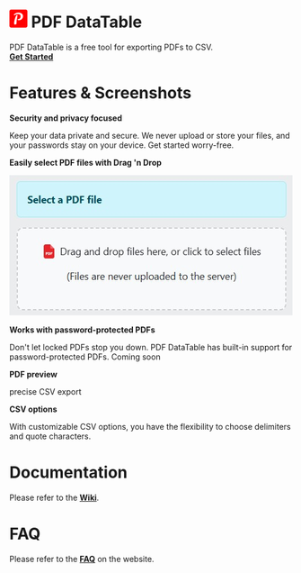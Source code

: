 # ![pdf-tables-logo.png](src/assets/pdf-datatable-logo.png) PDF DataTable

PDF DataTable is a free tool for exporting PDFs to CSV.  
**[Get Started](https://pdf-datatable.hanwg.top/)**

# Features & Screenshots

**Security and privacy focused**

Keep your data private and secure.
We never upload or store your files, and your passwords stay on your device.
Get started worry-free.

**Easily select PDF files with Drag 'n Drop**

![select-pdf.jpeg](screenshots/select-pdf.jpeg)

**Works with password-protected PDFs**

Don't let locked PDFs stop you down. PDF DataTable has built-in support for password-protected PDFs.
Coming soon

**PDF preview**

precise CSV export

**CSV options**

With customizable CSV options, you have the flexibility to choose delimiters and quote characters.


# Documentation

Please refer to the **[Wiki](https://github.com/hanwg/pdf-tables/wiki)**.

# FAQ

Please refer to the **[FAQ](https://pdftables.hanwg.top/faq)** on the website.